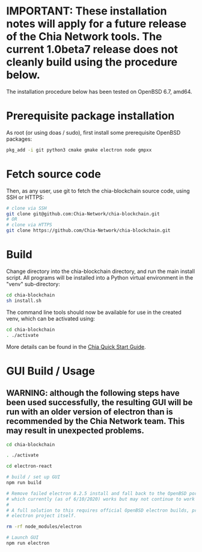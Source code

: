# IMPORTANT: These installation notes will apply for a future release of the Chia Network tools. The current 1.0beta7 release does not cleanly build using the procedure below.

The installation procedure below has been tested on OpenBSD 6.7, amd64.

# Prerequisite package installation

As root (or using doas / sudo), first install some prerequisite OpenBSD packages:

```bash
pkg_add -i git python3 cmake gmake electron node gmpxx
```

# Fetch source code

Then, as any user, use git to fetch the chia-blockchain source code, using SSH or HTTPS:

```bash
# clone via SSH
git clone git@github.com:Chia-Network/chia-blockchain.git
# OR
# clone via HTTPS
git clone https://github.com/Chia-Network/chia-blockchain.git
```

# Build
Change directory into the chia-blockchain directory, and run the main install script. All programs will be installed into a Python virtual environment in the "venv" sub-directory:

```bash
cd chia-blockchain
sh install.sh
```

The command line tools should now be available for use in the created venv, which can be activated using:

```bash
cd chia-blockchain
. ./activate
```

More details can be found in the [Chia Quick Start Guide](https://github.com/Chia-Network/chia-blockchain/wiki/Quick-Start-Guide).

# GUI Build / Usage

## WARNING: although the following steps have been used successfully, the resulting GUI will be run with an older version of electron than is recommended by the Chia Network team. This may result in unexpected problems.

```bash
cd chia-blockchain

. ./activate

cd electron-react

# build / set up GUI
npm run build

# Remove failed electron 8.2.5 install and fall back to the OpenBSD ports tree 8.2.0 electron,
# which currently (as of 6/10/2020) works but may not continue to work in the future.
#
# A full solution to this requires official OpenBSD electron builds, provided by the
# electron project itself.

rm -rf node_modules/electron

# Launch GUI
npm run electron
```